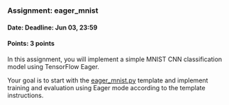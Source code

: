 ### Assignment: eager_mnist
#### Date: Deadline: Jun 03, 23:59
#### Points: 3 points

In this assignment, you will implement a simple MNIST CNN classification model
using TensorFlow Eager.

Your goal is to start with the
[eager_mnist.py](https://github.com/ufal/npfl114/tree/master/labs/13/eager_mnist.py)
template and implement training and evaluation using Eager mode according
to the template instructions.
